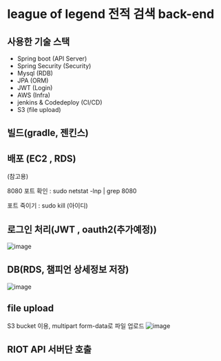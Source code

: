 # league of legend 전적 검색 back-end


## 사용한 기술 스택
- Spring boot (API Server)
- Spring Security (Security)
- Mysql (RDB)
- JPA (ORM)
- JWT (Login)
- AWS (Infra)
- jenkins & Codedeploy (CI/CD)
- S3 (file upload)

## 빌드(gradle, 젠킨스)

## 배포 (EC2 , RDS)

(참고용)

8080 포트 확인 :  sudo netstat -lnp | grep 8080

포트 죽이기 : sudo kill (아이디)


## 로그인 처리(JWT , oauth2(추가예정))


![image](https://user-images.githubusercontent.com/66015002/127429984-6dd46f53-4fb2-4976-aaa4-f78dff8a65a3.png)

## DB(RDS, 챔피언 상세정보 저장)

![image](https://user-images.githubusercontent.com/66015002/127766860-db041f47-bf34-4cde-aa70-cd786e6ce75b.png)

## file upload

S3 bucket 이용, multipart form-data로 파일 업로드
![image](https://user-images.githubusercontent.com/66015002/128161006-f5ee5f32-1fd8-41b9-9093-aa9a8906ed7a.png)


## RIOT API 서버단 호출
